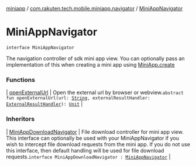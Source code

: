 [miniapp](../../index.md) / [com.rakuten.tech.mobile.miniapp.navigator](../index.md) / [MiniAppNavigator](./index.md)

# MiniAppNavigator

`interface MiniAppNavigator`

The navigation controller of sdk mini app view.
You can optionally pass an implementation of this when creating a mini app using [MiniApp.create](../../com.rakuten.tech.mobile.miniapp/-mini-app/create.md)

### Functions

| [openExternalUrl](open-external-url.md) | Open the external url by browser or webview.`abstract fun openExternalUrl(url: `[`String`](https://kotlinlang.org/api/latest/jvm/stdlib/kotlin/-string/index.html)`, externalResultHandler: `[`ExternalResultHandler`](../-external-result-handler/index.md)`): `[`Unit`](https://kotlinlang.org/api/latest/jvm/stdlib/kotlin/-unit/index.html) |

### Inheritors

| [MiniAppDownloadNavigator](../-mini-app-download-navigator/index.md) | File download controller for mini app view. This interface can optionally be used with your MiniAppNavigator if you wish to intercept file download requests from the mini app. If you do not use this interface, then default handling will be used for file download requests.`interface MiniAppDownloadNavigator : `[`MiniAppNavigator`](./index.md) |

